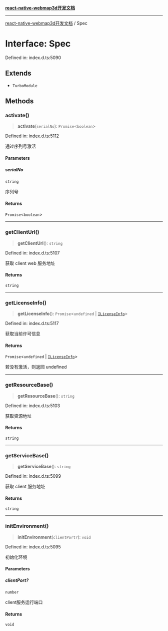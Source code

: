[**react-native-webmap3d开发文档**](../README.md)

***

[react-native-webmap3d开发文档](../globals.md) / Spec

# Interface: Spec

Defined in: index.d.ts:5090

## Extends

- `TurboModule`

## Methods

### activate()

> **activate**(`serialNo`): `Promise`\<`boolean`\>

Defined in: index.d.ts:5112

通过序列号激活

#### Parameters

##### serialNo

`string`

序列号

#### Returns

`Promise`\<`boolean`\>

***

### getClientUrl()

> **getClientUrl**(): `string`

Defined in: index.d.ts:5107

获取 client web 服务地址

#### Returns

`string`

***

### getLicenseInfo()

> **getLicenseInfo**(): `Promise`\<`undefined` \| [`ILicenseInfo`](ILicenseInfo.md)\>

Defined in: index.d.ts:5117

获取当前许可信息

#### Returns

`Promise`\<`undefined` \| [`ILicenseInfo`](ILicenseInfo.md)\>

若没有激活，则返回 undefined

***

### getResourceBase()

> **getResourceBase**(): `string`

Defined in: index.d.ts:5103

获取资源地址

#### Returns

`string`

***

### getServiceBase()

> **getServiceBase**(): `string`

Defined in: index.d.ts:5099

获取 client 服务地址

#### Returns

`string`

***

### initEnvironment()

> **initEnvironment**(`clientPort?`): `void`

Defined in: index.d.ts:5095

初始化环境

#### Parameters

##### clientPort?

`number`

client服务运行端口

#### Returns

`void`
